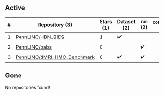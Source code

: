 ## Active
| # | Repository (3) | Stars (1) | Dataset (2) | `run` (2) | `containers-run` |
| --- | --- | --- | --- | --- | --- |
| 1 | [PennLINC/HBN_BIDS](https://github.com/PennLINC/HBN_BIDS) | 1 | :heavy_check_mark: |  |  |
| 2 | [PennLINC/babs](https://github.com/PennLINC/babs) | 0 |  | :heavy_check_mark: |  |
| 3 | [PennLINC/dMRI_HMC_Benchmark](https://github.com/PennLINC/dMRI_HMC_Benchmark) | 0 | :heavy_check_mark: | :heavy_check_mark: |  |

## Gone
No repositories found!
